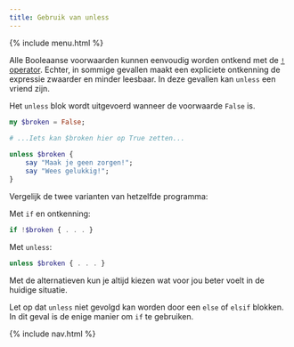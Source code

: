 ```yaml
---
title: Gebruik van unless
---
```


{% include menu.html %}

Alle Booleaanse voorwaarden kunnen eenvoudig worden ontkend met de [`!` operator](/nl/essentials/booleans/operations#negation). Echter, in sommige gevallen maakt een expliciete ontkenning de expressie zwaarder en minder leesbaar. In deze gevallen kan `unless` een vriend zijn.

Het `unless` blok wordt uitgevoerd wanneer de voorwaarde `False` is.

```raku
my $broken = False;

# ...Iets kan $broken hier op True zetten...
    
unless $broken {
    say "Maak je geen zorgen!";
    say "Wees gelukkig!";
}
```

Vergelijk de twee varianten van hetzelfde programma:

Met `if` en ontkenning:

```raku
if !$broken { . . . }
```

Met `unless`:

```raku
unless $broken { . . . }
```

Met de alternatieven kun je altijd kiezen wat voor jou beter voelt in de huidige situatie.

Let op dat `unless` niet gevolgd kan worden door een `else` of `elsif` blokken. In dit geval is de enige manier om `if` te gebruiken.

{% include nav.html %}